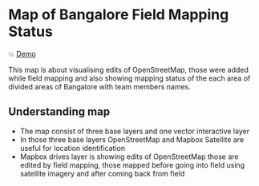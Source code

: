 # Map of Bangalore Field Mapping Status

:boom: [Demo](https://venkanna37.github.io/Drives/)

This map is about visualising edits of OpenStreetMap, those were added while field mapping and also showing mapping status of the each area of divided areas of Bangalore with team members names.

## Understanding map

- The map consist of three base layers and one vector interactive layer
- In those three base layers OpenStreetMap and Mapbox Satellite are useful for location identification
- Mapbox drives layer is showing edits of OpenStreetMap those are edited by field mapping, those mapped before going into field using satellite imagery and after coming back from field
